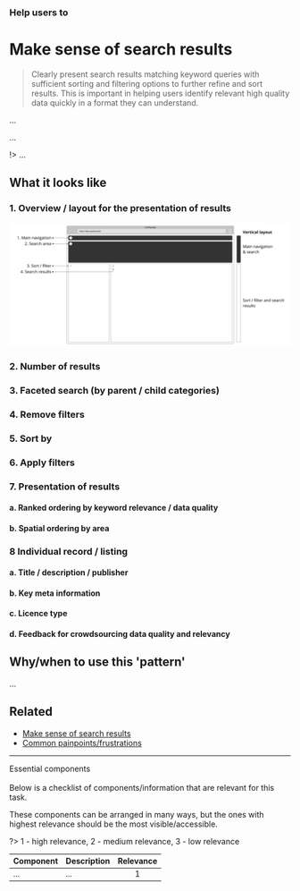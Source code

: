 ### Help users to
# Make sense of search results

> Clearly present search results matching keyword queries with sufficient sorting and filtering options to further refine and sort results. This is important in helping users identify relevant high quality data quickly in a format they can understand. 

...

...

!> ...

## What it looks like

### 1. Overview / layout for the presentation of results

<div class="image-container">

![Google results](../../_media/overview/2.results.png)

</div>

### 2. Number of results

### 3. Faceted search (by parent / child categories)

### 4. Remove filters

### 5. Sort by

### 6. Apply filters

### 7. Presentation of results

#### a. Ranked ordering by keyword relevance / data quality

#### b. Spatial ordering by area

### 8 Individual record / listing

#### a. Title / description / publisher
#### b. Key meta information
#### c. Licence type
#### d. Feedback for crowdsourcing data quality and relevancy

## Why/when to use this 'pattern'

...

## Related
* [Make sense of search results](main-content/steps/make-sense-of-search-results)
* [Common painpoints/frustrations](main-content/introduction#2-search-within-data-portal)

---
<!-- Additional information can be presented in dropdown menus -->

<summary>Essential components</summary>
<br>
Below is a checklist of components/information that are relevant for this task.

These components can be arranged in many ways, but the ones with highest relevance should be the most visible/accessible.

?> 1 - high relevance, 2 - medium relevance, 3 - low relevance

<!-- Table of component start -->

| Component             | Description                                                                                                     |  Relevance |
|-----------------------|-----------------------------------------------------------------------------------------------------------------|:----------:|
| ...                   | ...                                                                                                             |     1      |

</details>
